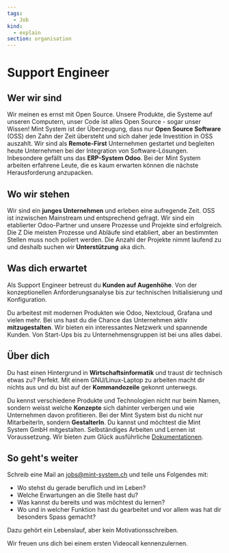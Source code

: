 ```yaml
---
tags:
  - Job
kind:
  - explain
section: organisation
---
```

# Support Engineer

## Wer wir sind

Wir meinen es ernst mit Open Source. Unsere Produkte, die Systeme auf unseren Computern, unser Code ist alles Open Source - sogar unser Wissen!
Mint System ist der Überzeugung, dass nur **Open Source Software** (OSS) den Zahn der Zeit übersteht und sich daher jede Investition in OSS auszahlt.
Wir sind als **Remote-First** Unternehmen gestartet und begleiten heute Unternehmen bei der Integration von Software-Lösungen. Inbesondere gefällt uns das **ERP-System Odoo**. 
Bei der Mint System arbeiten erfahrene Leute, die es kaum erwarten können die nächste Herausforderung anzupacken.

## Wo wir stehen

Wir sind ein **junges Unternehmen** und erleben eine aufregende Zeit. OSS ist inzwischen Mainstream und entsprechend gefragt.
Wir sind ein etablierter Odoo-Partner und unsere Prozesse und Projekte sind erfolgreich. Die Z
Die meisten Prozesse und Abläufe sind etabliert, aber an bestimmten Stellen muss noch poliert werden. Die Anzahl der Projekte nimmt laufend zu und deshalb suchen wir **Unterstützung** aka dich.

## Was dich erwartet

Als Support Engineer betreust du **Kunden auf Augenhöhe**. Von der konzeptionellen Anforderungsanalyse bis zur technischen Initialisierung und Konfiguration.

Du arbeitest mit modernen Produkten wie Odoo, Nextcloud, Grafana und vielen mehr. Bei uns hast du die Chance das Unternehmen aktiv **mitzugestalten**.
Wir bieten ein interessantes Netzwerk und spannende Kunden. Von Start-Ups bis zu Unternehmensgruppen ist bei uns alles dabei.

## Über dich

Du hast einen Hintergrund in **Wirtschaftsinformatik** und traust dir technisch etwas zu? Perfekt. Mit einem GNU/Linux-Laptop zu arbeiten macht dir nichts aus und du bist auf der **Kommandozeile** gekonnt unterwegs.

Du kennst verschiedene Produkte und Technologien nicht nur beim Namen, sondern weisst welche **Konzepte** sich dahinter verbergen und wie Unternehmen davon profitieren.
Bei der Mint System bist du nicht nur MitarbeiterIn, sondern **GestalterIn**. Du kannst und möchtest die Mint System GmbH mitgestalten. Selbständiges Arbeiten und Lernen ist Voraussetzung. Wir bieten zum Glück ausführliche [Dokumentationen](https://wiki.mint-system.ch).

## So geht's weiter

Schreib eine Mail an <jobs@mint-system.ch> und teile uns Folgendes mit:

* Wo stehst du gerade beruflich und im Leben?
* Welche Erwartungen an die Stelle hast du?
* Was kannst du bereits und was möchtest du lernen?
* Wo und in welcher Funktion hast du gearbeitet und vor allem was hat dir besonders Spass gemacht?

Dazu gehört ein Lebenslauf, aber kein Motivationsschreiben.

Wir freuen uns dich bei einem ersten Videocall kennenzulernen.
